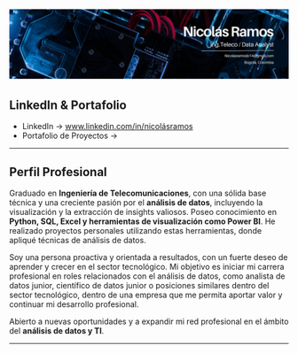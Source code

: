 ![Header](./Banner.jpg)
---
## LinkedIn & Portafolio

* LinkedIn → www.linkedin.com/in/nicolásramos
* Portafolio de Proyectos → 

---
## Perfil Profesional

Graduado en **Ingeniería de Telecomunicaciones**, con una sólida base técnica y una creciente pasión por el **análisis de datos**, incluyendo la visualización y la extracción de insights valiosos. Poseo conocimiento en **Python, SQL, Excel y herramientas de visualización como Power BI**. He realizado proyectos personales utilizando estas herramientas, donde apliqué técnicas de análisis de datos.

Soy una persona proactiva y orientada a resultados, con un fuerte deseo de aprender y crecer en el sector tecnológico. Mi objetivo es iniciar mi carrera profesional en roles relacionados con el análisis de datos, como analista de datos junior, científico de datos junior o posiciones similares dentro del sector tecnológico, dentro de una empresa que me permita aportar valor y continuar mi desarrollo profesional.

Abierto a nuevas oportunidades y a expandir mi red profesional en el ámbito del **análisis de datos y TI**.

---
